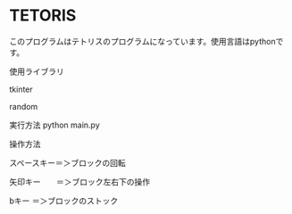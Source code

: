 # TETORIS

このプログラムはテトリスのプログラムになっています。使用言語はpythonです。

使用ライブラリ

tkinter

random

実行方法
python main.py

操作方法

スペースキー＝＞ブロックの回転

矢印キー　　＝＞ブロック左右下の操作

bキー       ＝＞ブロックのストック

